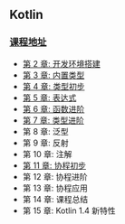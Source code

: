 ## Kotlin

### [课程地址](https://coding.imooc.com/learn/list/398.html)

- [第 2 章: 开发环境搭建](./chapter/c2/chapter_2.md)
- [第 3 章: 内置类型](./chapter/c3/chapter_3.md)
- [第 4 章: 类型初步](./chapter/c4/chapter_4.md)
- [第 5 章: 表达式](./chapter/c5/chapter_5.md)
- [第 6 章: 函数进阶](./chapter/c6/chapter_6.md)
- [第 7 章: 类型进阶](./chapter/c7/chapter_7.md)
- 第 8 章: 泛型
- 第 9 章: 反射
- 第 10 章: 注解
- [第 11 章: 协程初步](./chapter/c11/chapter_11.md)
- 第 12 章: 协程进阶
- 第 13 章: 协程应用
- 第 14 章: 课程总结
- 第 15 章: Kotlin 1.4 新特性

